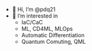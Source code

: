 - 👋 Hi, I’m @pdq21
- 👀 I’m interested in
  * IaC/CaC
  * ML, CD4ML, MLOps
  * Automatic Differentiation
  * Quantum Comuting, QML

<!---
pdq21/pdq21 is a ✨ special ✨ repository because its `README.md` (this file) appears on your GitHub profile.
You can click the Preview link to take a look at your changes.
--->
